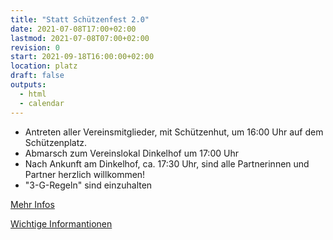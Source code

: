 ```yaml
---
title: "Statt Schützenfest 2.0"
date: 2021-07-08T17:00+02:00
lastmod: 2021-07-08T07:00+02:00
revision: 0
start: 2021-09-18T16:00:00+02:00
location: platz
draft: false
outputs:
  - html
  - calendar
---
```


- Antreten aller Vereinsmitglieder, mit Schützenhut, um 16:00 Uhr auf dem Schützenplatz.
- Abmarsch zum Vereinslokal Dinkelhof um 17:00 Uhr
- Nach Ankunft am Dinkelhof, ca. 17:30 Uhr, sind alle Partnerinnen und Partner herzlich willkommen!
- "3-G-Regeln" sind einzuhalten

[Mehr Infos](/aktuell/2021/statt_schuetzenfest)  

[Wichtige Informantionen](/aktuell/2021/statt_schuetzenfest_2)
